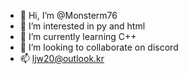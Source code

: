 - 👋 Hi, I’m @Monsterm76
- 👀 I’m interested in py and html
- 🌱 I’m currently learning C++
- 💞️ I’m looking to collaborate on discord
- 📫 ljw20@outlook.kr

<!---
Monsterm76/Monsterm76 is a ✨ special ✨ repository because its `README.md` (this file) appears on your GitHub profile.
You can click the Preview link to take a look at your changes.
--->
